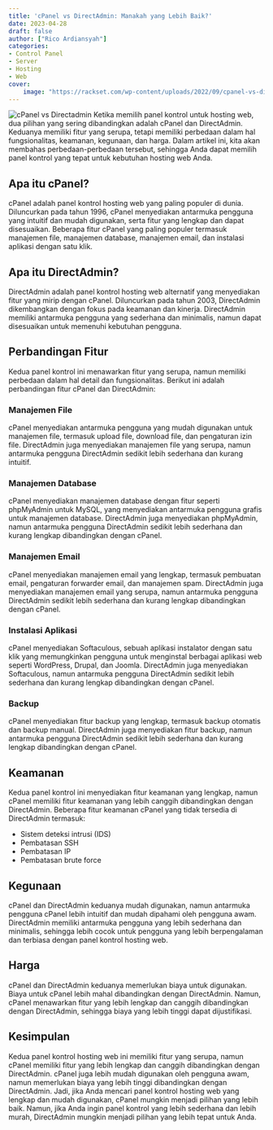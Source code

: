 ```yaml
---
title: 'cPanel vs DirectAdmin: Manakah yang Lebih Baik?'
date: 2023-04-28
draft: false
author: ["Rico Ardiansyah"]
categories:
- Control Panel
- Server
- Hosting
- Web
cover:
    image: "https://rackset.com/wp-content/uploads/2022/09/cpanel-vs-direct-admin-best-control-panel-for-vps.jpg"
---
```

![cPanel vs Directadmin](https://rackset.com/wp-content/uploads/2022/09/cpanel-vs-direct-admin-best-control-panel-for-vps.jpg)
Ketika memilih panel kontrol untuk hosting web, dua pilihan yang sering dibandingkan adalah cPanel dan DirectAdmin. Keduanya memiliki fitur yang serupa, tetapi memiliki perbedaan dalam hal fungsionalitas, keamanan, kegunaan, dan harga. Dalam artikel ini, kita akan membahas perbedaan-perbedaan tersebut, sehingga Anda dapat memilih panel kontrol yang tepat untuk kebutuhan hosting web Anda.

## Apa itu cPanel?

cPanel adalah panel kontrol hosting web yang paling populer di dunia. Diluncurkan pada tahun 1996, cPanel menyediakan antarmuka pengguna yang intuitif dan mudah digunakan, serta fitur yang lengkap dan dapat disesuaikan. Beberapa fitur cPanel yang paling populer termasuk manajemen file, manajemen database, manajemen email, dan instalasi aplikasi dengan satu klik.

## Apa itu DirectAdmin?

DirectAdmin adalah panel kontrol hosting web alternatif yang menyediakan fitur yang mirip dengan cPanel. Diluncurkan pada tahun 2003, DirectAdmin dikembangkan dengan fokus pada keamanan dan kinerja. DirectAdmin memiliki antarmuka pengguna yang sederhana dan minimalis, namun dapat disesuaikan untuk memenuhi kebutuhan pengguna.

## Perbandingan Fitur

Kedua panel kontrol ini menawarkan fitur yang serupa, namun memiliki perbedaan dalam hal detail dan fungsionalitas. Berikut ini adalah perbandingan fitur cPanel dan DirectAdmin:

### Manajemen File

cPanel menyediakan antarmuka pengguna yang mudah digunakan untuk manajemen file, termasuk upload file, download file, dan pengaturan izin file. DirectAdmin juga menyediakan manajemen file yang serupa, namun antarmuka pengguna DirectAdmin sedikit lebih sederhana dan kurang intuitif.

### Manajemen Database

cPanel menyediakan manajemen database dengan fitur seperti phpMyAdmin untuk MySQL, yang menyediakan antarmuka pengguna grafis untuk manajemen database. DirectAdmin juga menyediakan phpMyAdmin, namun antarmuka pengguna DirectAdmin sedikit lebih sederhana dan kurang lengkap dibandingkan dengan cPanel.

### Manajemen Email

cPanel menyediakan manajemen email yang lengkap, termasuk pembuatan email, pengaturan forwarder email, dan manajemen spam. DirectAdmin juga menyediakan manajemen email yang serupa, namun antarmuka pengguna DirectAdmin sedikit lebih sederhana dan kurang lengkap dibandingkan dengan cPanel.

### Instalasi Aplikasi

cPanel menyediakan Softaculous, sebuah aplikasi instalator dengan satu klik yang memungkinkan pengguna untuk menginstal berbagai aplikasi web seperti WordPress, Drupal, dan Joomla. DirectAdmin juga menyediakan Softaculous, namun antarmuka pengguna DirectAdmin sedikit lebih sederhana dan kurang lengkap dibandingkan dengan cPanel.

### Backup

cPanel menyediakan fitur backup yang lengkap, termasuk backup otomatis dan backup manual. DirectAdmin juga menyediakan fitur backup, namun antarmuka pengguna DirectAdmin sedikit lebih sederhana dan kurang lengkap dibandingkan dengan cPanel.

## Keamanan

Kedua panel kontrol ini menyediakan fitur keamanan yang lengkap, namun cPanel memiliki fitur keamanan yang lebih canggih dibandingkan dengan DirectAdmin. Beberapa fitur keamanan cPanel yang tidak tersedia di DirectAdmin termasuk:

- Sistem deteksi intrusi (IDS)
- Pembatasan SSH
- Pembatasan IP
- Pembatasan brute force

## Kegunaan

cPanel dan DirectAdmin keduanya mudah digunakan, namun antarmuka pengguna cPanel lebih intuitif dan mudah dipahami oleh pengguna awam. DirectAdmin memiliki antarmuka pengguna yang lebih sederhana dan minimalis, sehingga lebih cocok untuk pengguna yang lebih berpengalaman dan terbiasa dengan panel kontrol hosting web.

## Harga

cPanel dan DirectAdmin keduanya memerlukan biaya untuk digunakan. Biaya untuk cPanel lebih mahal dibandingkan dengan DirectAdmin. Namun, cPanel menawarkan fitur yang lebih lengkap dan canggih dibandingkan dengan DirectAdmin, sehingga biaya yang lebih tinggi dapat dijustifikasi.

## Kesimpulan

Kedua panel kontrol hosting web ini memiliki fitur yang serupa, namun cPanel memiliki fitur yang lebih lengkap dan canggih dibandingkan dengan DirectAdmin. cPanel juga lebih mudah digunakan oleh pengguna awam, namun memerlukan biaya yang lebih tinggi dibandingkan dengan DirectAdmin. Jadi, jika Anda mencari panel kontrol hosting web yang lengkap dan mudah digunakan, cPanel mungkin menjadi pilihan yang lebih baik. Namun, jika Anda ingin panel kontrol yang lebih sederhana dan lebih murah, DirectAdmin mungkin menjadi pilihan yang lebih tepat untuk Anda.
